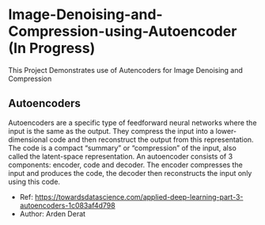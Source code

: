 # Image-Denoising-and-Compression-using-Autoencoder (In Progress)
This Project Demonstrates use of Autencoders for Image Denoising and Compression  
## Autoencoders
Autoencoders are a specific type of feedforward neural networks where the input is the same as the output. They compress the input into a lower-dimensional code and then reconstruct the output from this representation. The code is a compact “summary” or “compression” of the input, also called the latent-space representation.
An autoencoder consists of 3 components: encoder, code and decoder. The encoder compresses the input and produces the code, the decoder then reconstructs the input only using this code.
* Ref: https://towardsdatascience.com/applied-deep-learning-part-3-autoencoders-1c083af4d798
* Author: Arden Derat
